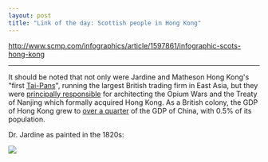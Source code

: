 ```yaml
---
layout: post
title: "Link of the day: Scottish people in Hong Kong"
---
```


<http://www.scmp.com/infographics/article/1597861/infographic-scots-hong-kong>

<hr>

It should be noted that not only were Jardine and Matheson Hong Kong's "first
[Tai-Pans](https://en.wikipedia.org/wiki/Tai-pan)", running the
largest British trading firm in East Asia,
but they were [principally
responsible][travel] for architecting the Opium Wars and the Treaty of Nanjing
which formally acquired Hong Kong.
As a British colony, the GDP of Hong Kong grew to [over a quarter][gdp] of
the GDP of China, with 0.5% of its population.

Dr. Jardine as painted in the 1820s:

![](https://upload.wikimedia.org/wikipedia/commons/e/e5/Jardine_by_Chinnery.png)

[gdp]: http://www.wolframalpha.com/input/?i=(1993+GDP+of+Hong+Kong)+%2F+(1993+GDP+of+China)
[travel]: https://en.wikipedia.org/wiki/William_Jardine_(merchant)#Departure_from_China_and_breakdown_of_relations
